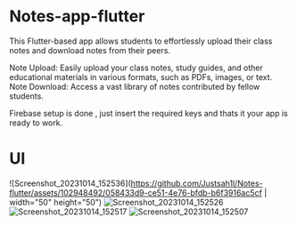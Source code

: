 # Notes-app-flutter

This Flutter-based app allows students to effortlessly upload their class notes and download notes from their peers.

Note Upload: Easily upload your class notes, study guides, and other educational materials in various formats, such as PDFs, images, or text.
Note Download: Access a vast library of notes contributed by fellow students.

Firebase setup is done , just insert the required keys and thats it your app is ready to work.

# UI 

![Screenshot_20231014_152536](https://github.com/Justsah1l/Notes-flutter/assets/102948492/058433d9-ce51-4e76-bfdb-b6f3916ac5cf | width="50" height="50")
![Screenshot_20231014_152526](https://github.com/Justsah1l/Notes-flutter/assets/102948492/f0c3e566-1138-4614-8914-7855351bff44)
![Screenshot_20231014_152517](https://github.com/Justsah1l/Notes-flutter/assets/102948492/b00982d0-a527-4759-927a-4441429b26bc)
![Screenshot_20231014_152507](https://github.com/Justsah1l/Notes-flutter/assets/102948492/b7f2c574-8eef-4fa8-a7ae-e43c91ad5fbf)
